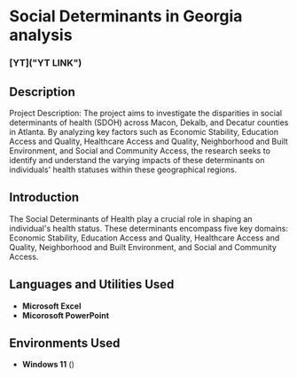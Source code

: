 <h1>Social Determinants in Georgia analysis</h1>

 ### [YT]("YT LINK")



<h2>Description</h2>
Project Description:
The project aims to investigate the disparities in social determinants of health (SDOH) across Macon, Dekalb, and Decatur counties in Atlanta. By analyzing key factors such as Economic Stability, Education Access and Quality, Healthcare Access and Quality, Neighborhood and Built Environment, and Social and Community Access, the research seeks to identify and understand the varying impacts of these determinants on individuals' health statuses within these geographical regions.
<br />

<h2>Introduction</h2>
The Social Determinants of Health play a crucial role in shaping an individual's health status. These determinants encompass five key domains: Economic Stability, Education Access and Quality, Healthcare Access and Quality, Neighborhood and Built Environment, and Social and Community Access. 
<br />

<h2>Languages and Utilities Used</h2>

- <b>Microsoft Excel</b> 
- <b>Micorosoft PowerPoint</b>

<h2>Environments Used </h2>

- <b>Windows 11</b> ()


<!--
 ```diff
- text in red
+ text in green
! text in orange
# text in gray
@@ text in purple (and bold)@@
```
--!>

